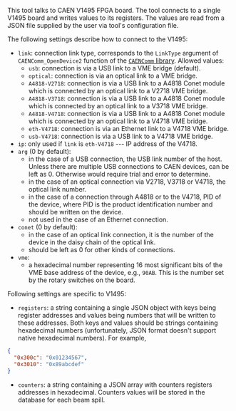 This tool talks to CAEN V1495 FPGA board. The tool connects to a single V1495
board and writes values to its registers. The values are read from a JSON file
supplied by the user via tool's configuration file.

The following settings describe how to connect to the V1495:

* `link`: connection link type, corresponds to the `LinkType` argument of
  `CAENComm_OpenDevice2` function of the
  [`CAENComm` library](https://www.caen.it/products/caencomm-library/).
  Allowed values:
  - `usb`: connection is via a USB link to a VME bridge (default).
  - `optical`: connection is via an optical link to a VME bridge.
  - `A4818-V2718`: connection is via a USB link to a A4818 Conet module which is
    connected by an optical link to a V2718 VME bridge.
  - `A4818-V3718`: connection is via a USB link to a A4818 Conet module which is
    connected by an optical link to a V3718 VME bridge.
  - `A4818-V4718`: connection is via a USB link to a A4818 Conet module which is
    connected by an optical link to a V4718 VME bridge.
  - `eth-V4718`: connection is via an Ethernet link to a V4718 VME bridge.
  - `usb-V4718`: connection is via a USB link to a V4718 VME bridge.
* `ip`: only used if `link` is `eth-V4718` --- IP address of the V4718.
* `arg` (0 by default):
  - in the case of a USB connection, the USB link number of the host. Unless
    there are multiple USB connections to CAEN devices, can be left as 0.
    Otherwise would require trial and error to determine.
  - in the case of an optical connection via V2718, V3718 or V4718, the optical
    link number.
  - in the case of a connection through A4818 or to the V4718, PID of the
    device, where PID is the product identification number and should be written
    on the device.
  - not used in the case of an Ethernet connection.
* `conet` (0 by default):
  - in the case of an optical link connection, it is the number of the device in
    the daisy chain of the optical link.
  - should be left as 0 for other kinds of connections.
* `vme`:
  - a hexadecimal number representing 16 most significant bits of the VME base
    address of the device, e.g., `90AB`. This is the number set by the rotary
    switches on the board.

Following settings are specific to V1495:

* `registers`: a string containing a single JSON object with keys being register
  addresses and values being numbers that will be written to these addresses.
  Both keys and values should be strings containing hexadecimal numbers
  (unfortunately, JSON format doesn't support native hexadecimal numbers). For
  example,
```json
{
  "0x300c": "0x01234567",
  "0x3010": "0x89abcdef"
}
```
* `counters`: a string containing a JSON array with counters registers addresses
  in hexadecimal. Counters values will be stored in the database for each beam
  spill.
